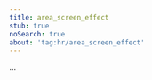 ```yaml
---
title: area_screen_effect
stub: true
noSearch: true
about: 'tag:hr/area_screen_effect'
---
```

  ...
